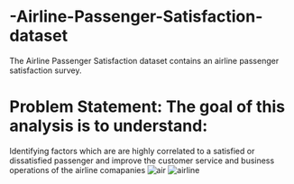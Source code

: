 # -Airline-Passenger-Satisfaction-dataset
The Airline Passenger Satisfaction dataset contains an airline passenger satisfaction survey.
# Problem Statement: The goal of this analysis is to understand:

Identifying factors which are are highly correlated to a satisfied or dissatisfied passenger and improve the customer service and business operations of the airline comapanies
![air](https://github.com/spawn71/-Airline-Passenger-Satisfaction-dataset/assets/38598960/f605c633-8d46-4834-bc13-828db0e00da2)
![airline](https://github.com/spawn71/-Airline-Passenger-Satisfaction-dataset/assets/38598960/27a37782-468c-47e9-af33-3589a4a47026)
